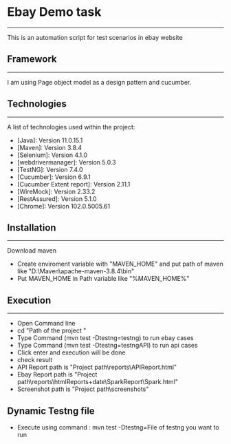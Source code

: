 # Ebay Demo task
***
This is an automation script for test scenarios in ebay website

## Framework
***
I am using Page object model as a design pattern and cucumber.

## Technologies
***
A list of technologies used within the project:
* [Java]: Version 11.0.15.1
* [Maven]: Version 3.8.4
* [Selenium]: Version 4.1.0
* [webdrivermanager]: Version 5.0.3
* [TestNG]: Version 7.4.0
* [Cucumber]: Version 6.9.1
* [Cucumber Extent report]: Version 2.11.1
* [WireMock]: Version 2.33.2
* [RestAssured]: Version 5.1.0
* [Chrome]: Version 102.0.5005.61

## Installation
***
Download maven
* Create enviroment variable with "MAVEN_HOME" and put path of maven like "D:\Maven\apache-maven-3.8.4\bin"
* Put MAVEN_HOME in Path variable like "%MAVEN_HOME%"

## Execution
***
* Open Command line 
* cd "Path of the project "
* Type Command (mvn test -Dtestng=testng) to run ebay cases
* Type Command (mvn test -Dtestng=testngAPI) to run api cases
* Click enter and execution will be done
* check result 
* API Report path is "Project path\reports\APIReport.html"
* Ebay Report path is "Project path\reports\htmlReports+date\SparkReport\Spark.html"
* Screenshot path is "Project path\screenshots"

## Dynamic Testng file
* Execute using command : mvn test -Dtestng=File of testng you want to run




